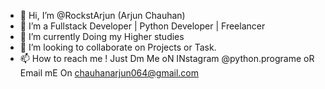 - 👋 Hi, I’m @RockstArjun (Arjun Chauhan)
- 👀 I’m a Fullstack Developer | Python Developer | Freelancer
- 🌱 I’m currently Doing my Higher studies
- 💞️ I’m looking to collaborate on Projects or Task.
- 📫 How to reach me ! Just Dm Me oN INstagram @python.programe oR Email mE On chauhanarjun064@gmail.com

<!---
RockstArjun/RockstArjun is a ✨ special ✨ repository because its `README.md` (this file) appears on your GitHub profile.
You can click the Preview link to take a look at your changes.
--->

